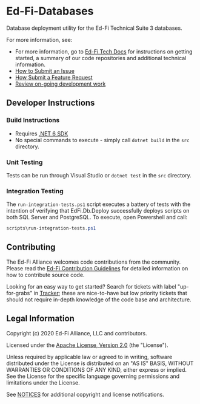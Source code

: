 # Ed-Fi-Databases

Database deployment utility for the Ed-Fi Technical Suite 3 databases.

For more information, see:

* For more information, go to [Ed-Fi Tech Docs](https://techdocs.ed-fi.org/) for instructions on getting started, a summary of our code repositories and additional technical information.
* [How to Submit an Issue](https://techdocs.ed-fi.org/display/ETKB/How+To%3A+Submit+an+Issue)
* [How Submit a Feature Request](https://techdocs.ed-fi.org/display/ETKB/How+To%3A+Submit+a+Feature+Request)
* [Review on-going development work](https://tracker.ed-fi.org/projects/EDFI/)

## Developer Instructions

### Build Instructions

- Requires [.NET 6 SDK](https://dotnet.microsoft.com/download)
- No special commands to execute - simply call `dotnet build` in the `src`
  directory.

### Unit Testing

Tests can be run through Visual Studio or `dotnet test` in the `src` directory.

### Integration Testing

The `run-integration-tests.ps1` script executes a battery of tests with the
intention of verifying that EdFi.Db.Deploy successfully deploys scripts on both
SQL Server and PostgreSQL. To execute, open Powershell and call:

```powershell
scripts\run-integration-tests.ps1
```

## Contributing

The Ed-Fi Alliance welcomes code contributions from the community. Please read
the [Ed-Fi Contribution
Guidelines](https://techdocs.ed-fi.org/display/ETKB/Code+Contribution+Guidelines)
for detailed information on how to contribute source code.

Looking for an easy way to get started? Search for tickets with label
"up-for-grabs" in [Tracker](https://tracker.ed-fi.org/issues/?filter=14105); these are nice-to-have but low priority tickets that should not
require in-depth knowledge of the code base and architecture.

## Legal Information

Copyright (c) 2020 Ed-Fi Alliance, LLC and contributors.

Licensed under the [Apache License, Version 2.0](LICENSE) (the "License").

Unless required by applicable law or agreed to in writing, software
distributed under the License is distributed on an "AS IS" BASIS,
WITHOUT WARRANTIES OR CONDITIONS OF ANY KIND, either express or implied.
See the License for the specific language governing permissions and
limitations under the License.

See [NOTICES](NOTICES.md) for additional copyright and license notifications.
